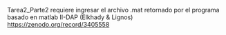 Tarea2_Parte2 requiere ingresar el archivo .mat retornado por el programa basado en matlab II-DAP (Elkhady & Lignos)
https://zenodo.org/record/3405558
